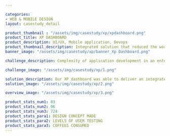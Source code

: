 ```yaml
---

categories:
- WEB & MOBILE DESIGN
layout: casestudy_detail

product_thumbnail : "/assets/img/casestudy/xp/xpdashboard.png"
product_title: XP DASHBOARD
product_description: UI/UX, Mobile application, Devops
product_thumbnail_description: Integrated solution that reduced the workload of performance engineers and improved their efficiency in operations.
banner_image: "/assets/img/casestudy/xp/banner_Xp Dashboard.png"

challenge_description: Complexity of application development in an enterprise has grown significantly and it is only set to get worse as companies grow. Our client, one of the largest enterprise technology companies in the world and leader in supply chain management are currently running a hybrid enterprise – a result of heterogeneous target customer audience, diverse support functionality and business processes. The biggest challenges of our client were the lack of access to quick, intuitive and meaningful insights, Lack of actionable intelligence and the lack of workflow automation.

challenge_image: "/assets/img/casestudy/xp/1.png"

solution_description: Our XP dashboard was able to deliver an integrated solution that reduced the workload of performance engineers and improved their efficiency in operations along with Faster feedback loops to the development teams increasing the time to market new features. XP was able to provide powerful visualization of the solution enabling the performance engineers to focus on the complex issues which needs more attention and detailing rather than dwell on trivial issues.
solution_image: "/assets/img/casestudy/xp/2.png"

overview_image: "/assets/img/casestudy/xp/3.png"

product_stats_num1: 03
product_stats_num2: 06
product_stats_num3: 724
product_stats_para1: DESIGN CONCEPT MADE
product_stats_para2: LEVELS OF USER TESTING
product_stats_para3: COFFEES CONSUMED
---
```


